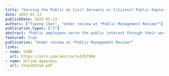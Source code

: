 ```yaml
---
title: "Serving the Public as Civil Servants or Citizens? Public Employees’ Exposure to Public Participation, Job Satisfaction, and Volunteering"
date: 2025-05-13
publishDate: 2025-05-13
authors: ["Tipeng Chen", "Under review at *Public Management Review*"]
publication_types: ["3"]
abstract: "Public employees serve the public interest through their work and often extend this commitment through volunteerism. However, it remains unclear what motivates them to volunteer when their professional roles already fulfill intrinsic prosocial motivations. This article examines how public sector workplace experiences, specifically exposure to public participation and job satisfaction, shape volunteering. Using a survey of local government managers in the U.S., this article finds that public employees’ exposure to public participation is positively associated with their volunteering. Job satisfaction increases the probability of non-volunteers becoming volunteers. Additionally, job satisfaction weakens the positive relationship between public participation exposure and volunteering."
featured: true
publication: "Under review at *Public Management Review*"
links: 
- name: SSRN
  url: https://ssrn.com/abstract=5297866
- name: Online Appendix
  url: Chen2025sm.pdf
---
```


